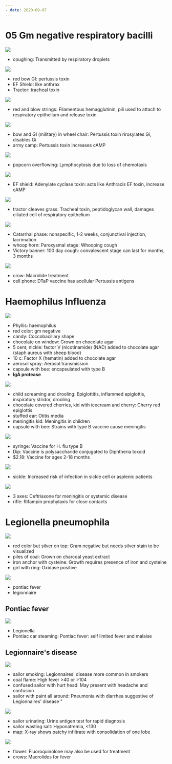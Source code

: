 ```yaml
---
- date: 2020-09-07
---
```


# 05 Gm negative respiratory bacilli

<!-- Bordatella pertussis transmission -->

![](https://photos.thisispiggy.com/file/wikiFiles/M5kyvwl.jpg)

- coughing: Transmitted by respiratory droplets

<!-- Bordatella pertussis 3 toxins -->

![](https://photos.thisispiggy.com/file/wikiFiles/M5kyvwl.jpg)

- red bow GI: pertussis toxin
- EF Shield: like anthrax
- Tractor: tracheal toxin

<!-- pertussis invade or attach? How -->

![](https://photos.thisispiggy.com/file/wikiFiles/M5kyvwl.jpg)

- red and blow strings: Filamentous hemagglutinin, pili used to attach to respiratory epithelium and release toxin

<!-- pertussis toxin MOA -->

![](https://photos.thisispiggy.com/file/wikiFiles/M5kyvwl.jpg)

- bow and GI (military) in wheel chair: Pertussis toxin rirosylates Gi, disables Gi
- army camp: Pertussis toxin increases cAMP

<!-- Bordatella pertussis classic lab value -->

![](https://photos.thisispiggy.com/file/wikiFiles/M5kyvwl.jpg)

- popcorn overflowing: Lymphocytosis due to loss of chemotaxis

<!-- pertussis EF toxin MOA -->

![](https://photos.thisispiggy.com/file/wikiFiles/M5kyvwl.jpg)

- EF shield: Adenylate cyclase toxin: acts like Anthracis EF toxin, increase cAMP

<!-- pertussis tracheal toxin part of, MOA -->

![](https://photos.thisispiggy.com/file/wikiFiles/M5kyvwl.jpg)

- tractor cleaves grass: Tracheal toxin, peptidoglycan wall, damages ciliated cell of respiratory epithelium

<!-- pertussis 3 phases and symptoms -->

![](https://photos.thisispiggy.com/file/wikiFiles/M5kyvwl.jpg)

- Catarrhal phase: nonspecific, 1-2 weeks, conjunctival injection, lacrimation
- whoop horn: Paroxysmal stage: Whooping cough
- Victory banner: 100 day cough: convalescent stage can last for months, 3 months

<!-- pertussis treatment and vaccine -->

![](https://photos.thisispiggy.com/file/wikiFiles/M5kyvwl.jpg)

- crow: Macrolide treatment
- cell phone: DTaP vaccine has acellular Pertussis antigens

# Haemophilus Influenza

<!-- H. influenza gm stain, shape, agar, transmission -->

![](https://photos.thisispiggy.com/file/wikiFiles/Syw2PQ6.jpg)

- Phyllis: haemophilus
- red color: gm negative
- candy: Coccobacillary shape
- chocolate on window: Grown on chocolate agar
- 5 cent, nickle: factor V (nicotinamide) (NAD) added to chocolate agar (staph aureus with sheep blood)
- 10 c: Factor X (hematin) added to chocolate agar
- aerosol spray: Aerosol transmission
- capsule with bee: encapsulated with type B
- **IgA protease**

<!-- H. influenza symptoms and cause -->

![](https://photos.thisispiggy.com/file/wikiFiles/Syw2PQ6.jpg)

- child screaming and drooling: Epiglottitis, inflammed epiglottis, inspiratory stridor, drooling
- chocolate covered cherries, kid with icecream and cherry: Cherry red epiglottis
- stuffed ear: Otitis media
- meningitis kid: Meningitis in children
- capsule with bee: Strains with type B vaccine cause meningitis

<!-- H. influenza vaccine, age -->

![](https://photos.thisispiggy.com/file/wikiFiles/Syw2PQ6.jpg)

- syringe: Vaccine for H. flu type B
- Dip: Vaccine is polysaccharide conjugated to Diphtheria toxoid
- $2.18: Vaccine for ages 2-18 months

<!-- H. influenza demographics -->

![](https://photos.thisispiggy.com/file/wikiFiles/Syw2PQ6.jpg)

- sickle: Increased risk of infection in sickle cell or asplenic patients

<!-- H. influenza treatment and prophylaxis -->

![](https://photos.thisispiggy.com/file/wikiFiles/Syw2PQ6.jpg)

- 3 axes: Ceftriaxone for meningitis or systemic disease
- rifle: Rifampin prophylaxis for close contacts

# Legionella pneumophila

<!-- legionella gm stain, agar, features -->

![](https://photos.thisispiggy.com/file/wikiFiles/D5JuwmG.jpg)

- red color but silver on top: Gram negative but needs silver stain to be visualized
- piles of coal: Grown on charcoal yeast extract
- iron anchor with cysteine: Growth requires presence of iron and cysteine
- girl with ring: Oxidase positive

<!-- legionella 2 diseases -->

![](https://photos.thisispiggy.com/file/wikiFiles/D5JuwmG.jpg)

- pontiac fever
- legionnaire

## Pontiac fever

<!-- pontiac fever, bacteria, symptoms and result -->

![](https://photos.thisispiggy.com/file/wikiFiles/D5JuwmG.jpg)

- Legionella
- Pontiac car steaming: Pontiac fever: self limited fever and malaise

## Legionnaire's disease

<!-- legionnaire's disease demographics, symptoms -->

![](https://photos.thisispiggy.com/file/wikiFiles/D5JuwmG.jpg)

- sailor smoking: Legionnaires' disease more common in smokers
- coal flame: High fever >40 or >104
- confused sailor with hurt head: May present with headache and confusion
- sailor with paint all around: Pneumonia with diarrhea suggestive of Legionnaires' disease "

<!-- legionaire disease diagnosis and imaging -->

![](https://photos.thisispiggy.com/file/wikiFiles/D5JuwmG.jpg)

- sailor urinating: Urine antigen test for rapid diagnosis
- sailor wasting salt:  Hyponatremia, <130
- map: X-ray shows patchy infiltrate with consolidation of one lobe

<!-- legionnaire's disease treatment -->

![](https://photos.thisispiggy.com/file/wikiFiles/D5JuwmG.jpg)

- flower: Fluoroquinolone may also be used for treatment
- crows: Macrolides for fever
